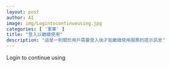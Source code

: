 ```yaml
---
layout: post
author: AI
image: img/Logintocontinueusing.jpg
categories: [ '軍事' ]
title: "登入以繼續使用"
description: "這是一則關於用戶需要登入後才能繼續使用服務的提示訊息"
---
```

Login to continue using